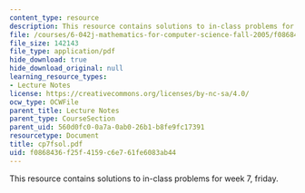 ```yaml
---
content_type: resource
description: This resource contains solutions to in-class problems for week 7, friday.
file: /courses/6-042j-mathematics-for-computer-science-fall-2005/f0868436f25f4159c6e761fe6083ab44_cp7fsol.pdf
file_size: 142143
file_type: application/pdf
hide_download: true
hide_download_original: null
learning_resource_types:
- Lecture Notes
license: https://creativecommons.org/licenses/by-nc-sa/4.0/
ocw_type: OCWFile
parent_title: Lecture Notes
parent_type: CourseSection
parent_uid: 560d0fc0-0a7a-0ab0-26b1-b8fe9fc17391
resourcetype: Document
title: cp7fsol.pdf
uid: f0868436-f25f-4159-c6e7-61fe6083ab44
---
```

This resource contains solutions to in-class problems for week 7, friday.